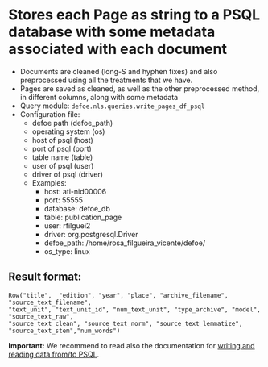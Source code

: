# Stores each Page as string to a PSQL database  with some metadata associated with each document

* Documents are cleaned (long-S and hyphen fixes) and also preprocessed using all the treatments that we have.
* Pages are saved as cleaned, as well as the other preprocessed method, in different columns, along with some metadata
* Query module: `defoe.nls.queries.write_pages_df_psql`
* Configuration file:
  - defoe path (defoe_path)
  - operating system (os)
  - host of psql (host)
  - port of psql (port)
  - table name (table)
  - user of psql (user)
  - driver of psql (driver)
  - Examples:
     - host: ati-nid00006
     - port: 55555
     - database: defoe_db
     - table: publication_page
     - user: rfilguei2
     - driver: org.postgresql.Driver
     - defoe_path: /home/rosa_filgueira_vicente/defoe/
     - os_type: linux

Result format:
----------------------------------------------------------

```
Row("title",  "edition", "year", "place", "archive_filename",  "source_text_filename", 
"text_unit", "text_unit_id", "num_text_unit", "type_archive", "model", "source_text_raw", 
"source_text_clean", "source_text_norm", "source_text_lemmatize", "source_text_stem","num_words")
```

**Important:** We recommend to read also the documentation for [writing and reading data from/to PSQL](../nls_demo_examples/nls_demo_individual_queries.md#writing-and-reading-data-fromto-postgresql-database).
